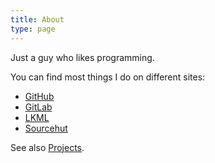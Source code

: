```yaml
---
title: About
type: page
---
```


Just a guy who likes programming.

You can find most things I do on different sites:
* [GitHub](https://github.com/z3ntu)
* [GitLab](https://gitlab.com/z3ntu)
* [LKML](https://lore.kernel.org/lkml/?q=f%3A%22Luca+Weiss%22)
* [Sourcehut](https://git.sr.ht/~z3ntu)

See also [Projects](/projects).
